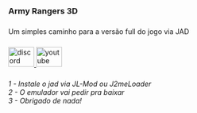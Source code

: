 <h3 align="left">Army Rangers 3D</h3>

###

<p align="left">Um simples caminho para a versão full do jogo via JAD</p>

###

<div align="left">
</div>

###

<div align="left">
  <a href="https://discord.gg/dwqBTkeTzp" target="_blank">
    <img src="https://raw.githubusercontent.com/maurodesouza/profile-readme-generator/master/src/assets/icons/social/discord/default.svg" width="52" height="40" alt="discord logo"  />
  </a>
  <a href="https://www.youtube.com/@QuakemanOF" target="_blank">
    <img src="https://raw.githubusercontent.com/maurodesouza/profile-readme-generator/master/src/assets/icons/social/youtube/default.svg" width="52" height="40" alt="youtube logo"  />
  </a>
</div>

###

<h6 align="left">1 - Instale o jad via JL-Mod ou J2meLoader<br>2 - O emulador vai pedir pra baixar<br>3 - Obrigado de nada!</h6>

###
